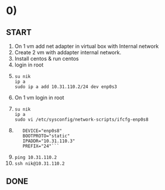 # 0)
 ## START 
  1) On 1 vm add net adapter in virtual box with Internal network
  2) Create 2 vm with addapter internal network.
  3) Install centos & run centos
  4) login in root 
  5) ```usermod -a -G wheel nik 
     su nik
     ip a
     sudo ip a add 10.31.110.2/24 dev enp0s3
  6) On 1 vm login in root 
  7) ```usermod -a -G wheel nik 
     su nik
     ip a
     sudo vi /etc/sysconfig/network-scripts/ifcfg-enp0s8
  8) ```ONBOOT="yes"
        DEVICE="enp0s8"
        BOOTPROTO="static"
        IPADDR="10.31.110.3"
        PREFIX="24"```
  9) ```ping 10.31.110.2```
  10) ```ssh nik@10.31.110.2```
 ## DONE
